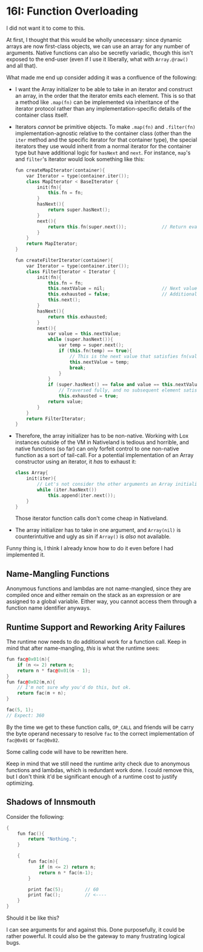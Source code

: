 # 16I: Function Overloading

I did not want it to come to this.

At first, I thought that this would be wholly unecessary: since dynamic arrays are now first-class objects, we can use an array for any number of arguments. Native functions can also be secretly variadic, though this isn't exposed to the end-user (even if I use it liberally, what with `Array.@raw()` and all that).

What made me end up consider adding it was a confluence of the following:

- I want the Array initializer to be able to take in an iterator and construct an array, in the order that the iterator emits each element. This is so that a method like `.map(fn)` can be implemented via inheritance of the iterator protocol rather than any implementation-specific details of the container class itself.

- Iterators *cannot* be primitive objects. To make `.map(fn)` and `.filter(fn)` implementation-agnostic relative to the container class (other than the `iter` method and the specific iterator for that container type), the special iterators they use would inherit from a normal iterator for the container type but have additional logic for `hasNext` and `next`. For instance, `map`'s and `filter`'s iterator would look something like this:
    ```c++
    fun createMapIterator(container){
        var Iterator = type(container.iter());
        class MapIterator < BaseIterator {
            init(fn){
                this.fn = fn;
            }
            hasNext(){
                return super.hasNext();
            }
            next(){
                return this.fn(super.next());             // Return evaluation of function
            }
        }
        return MapIterator;
    }

    fun createFilterIterator(container){
        var Iterator = type(container.iter());
        class FilterIterator < Iterator {
            init(fn){
                this.fn = fn;
                this.nextValue = nil;                     // Next value is evaluated ahead of time
                this.exhausted = false;                   // Additional field to track whether exhausted
                this.next();
            }
            hasNext(){
                return this.exhausted;
            }
            next(){
                var value = this.nextValue;
                while (super.hasNext()){
                    var temp = super.next();
                    if (this.fn(temp) == true){
                        // This is the next value that satisfies fn(value)
                        this.nextValue = temp;
                        break;
                    }
                }
                if (super.hasNext() == false and value == this.nextValue)             
                    // Traversed fully, and no subsequent element satisfies fn(value)
                    this.exhausted = true;
                return value;
            }
        }
        return FilterIterator;
    }
    ```

- Therefore, the array initializer has to be non-native. Working with Lox instances outside of the VM in Nativeland is tedious and horrible, and native functions (so far) can only forfeit control to one non-native function as a sort of tail-call. For a potential implementation of an Array constructor using an iterator, it *has* to exhaust it:
    ```c++
    class Array{
        init(iter){
            // Let's not consider the other arguments an Array initializer can accept, yeah?
            while (iter.hasNext())
                this.append(iter.next());
        }
    }
    ```
  Those iterator function calls don't come cheap in Nativeland.

- The array initializer has to take in one argument, and `Array(nil)` is counterintuitive and ugly as sin if `Array()` is *also* not available.

Funny thing is, I think I already know how to do it even before I had implemented it.

## Name-Mangling Functions

Anonymous functions and lambdas are not name-mangled, since they are compiled once and either remain on the stack as an expression or are assigned to a global variable. Either way, you cannot access them through a function name identifier anyways.

## Runtime Support and Reworking Arity Failures

The runtime now needs to do additional work for a function call. Keep in mind that after name-mangling, *this* is what the runtime sees:
```c++
fun fac@0x01(n){
    if (n <= 2) return n;
    return n * fac@0x01(n - 1);
}
fun fac@0x02(m,n){
    // I'm not sure why you'd do this, but ok.
    return fac(m + n);
}

fac(5, 1);
// Expect: 360
```

By the time we get to these function calls, `OP_CALL` and friends will be carry the byte operand necessary to resolve `fac` to the correct implementation of `fac@0x01` or `fac@0x02`.

Some calling code will have to be rewritten here.

Keep in mind that we still need the runtime arity check due to anonymous functions and lambdas, which is redundant work done. I could remove this, but I don't think it'd be significant enough of a runtime cost to justify optimizing.

## Shadows of Innsmouth

Consider the following:

```c++
{
    fun fac(){
        return "Nothing.";
    }

    {
        fun fac(n){
            if (n <= 2) return n;
            return n * fac(n-1);
        }

        print fac(5);        // 60
        print fac();         // <----
    }
}
```



Should it be like this?

I can see arguments for and against this. Done purposefully, it could be rather powerful. It could also be the gateway to many frustrating logical bugs.